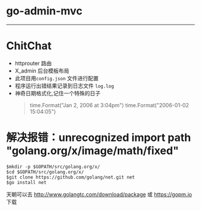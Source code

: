 
# go-admin-mvc
---
# ChitChat
* httprouter 路由
* X_admin 后台模板布局
* 此项目用`config.json` 文件进行配置
* 程序运行出错结果记录到日志文件 `log.log` 
* 神奇日期格式化,记住一个特殊的日子
   >time.Format("Jan 2, 2006 at 3:04pm")
   >time.Format("2006-01-02 15:04:05")

# 解决报错：unrecognized import path "golang.org/x/image/math/fixed"
```
$mkdir -p $GOPATH/src/golang.org/x/
$cd $GOPATH/src/golang.org/x/
$git clone https://github.com/golang/net.git net 
$go install net
```
天朝可以去 http://www.golangtc.com/download/package 或 https://gopm.io 下载


